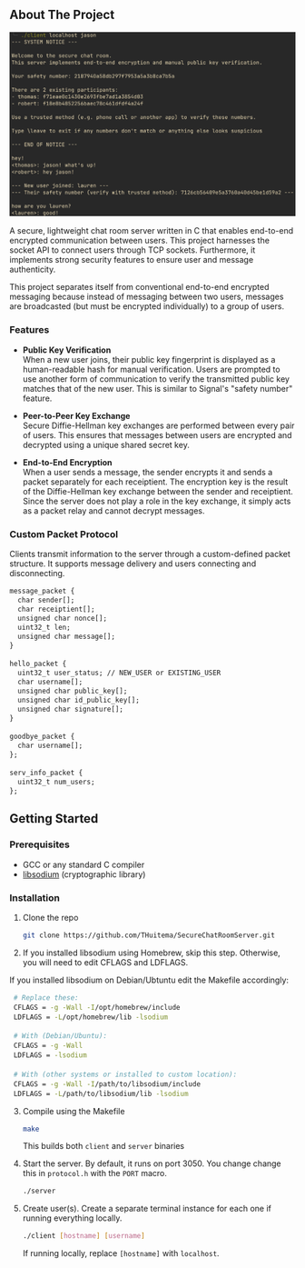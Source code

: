 <!-- ABOUT THE PROJECT -->
## About The Project

![Example chatroom instance](example.png)

A secure, lightweight chat room server written in C that enables end-to-end encrypted communication between users.
This project harnesses the socket API to connect users through TCP sockets. 
Furthermore, it implements strong security features to ensure user and message authenticity. 

This project separates itself from conventional end-to-end encrypted messaging because instead of messaging between two users, messages are broadcasted (but must be encrypted individually) to a group of users.



### Features
- **Public Key Verification**  
  When a new user joins, their public key fingerprint is displayed as a human-readable hash for manual verification. Users are prompted to use another form of communication to verify the transmitted public key matches that of the new user. This is similar to Signal's "safety number" feature.

- **Peer-to-Peer Key Exchange**  
  Secure Diffie-Hellman key exchanges are performed between every pair of users. This ensures that messages between users are encrypted and decrypted using a unique shared secret key. 

- **End-to-End Encryption**  
  When a user sends a message, the sender encrypts it and sends a packet separately for each receiptient. The encryption key is the result of the Diffie-Hellman key exchange between the sender and receiptient. Since the server does not play a role in the key exchange, it simply acts as a packet relay and cannot decrypt messages.


### Custom Packet Protocol
  Clients transmit information to the server through a custom-defined packet structure. It supports message delivery and users connecting and disconnecting.

```
message_packet {
  char sender[];
  char receiptient[];
  unsigned char nonce[];
  uint32_t len;
  unsigned char message[];
}

hello_packet {
  uint32_t user_status; // NEW_USER or EXISTING_USER
  char username[];
  unsigned char public_key[];
  unsigned char id_public_key[];
  unsigned char signature[];
}

goodbye_packet {
  char username[];
};

serv_info_packet {
  uint32_t num_users;
};
```


## Getting Started

### Prerequisites

- GCC or any standard C compiler
- [libsodium](https://libsodium.gitbook.io/doc/) (cryptographic library)

### Installation

1. Clone the repo
   ```sh
   git clone https://github.com/THuitema/SecureChatRoomServer.git
   ```
2. If you installed libsodium using Homebrew, skip this step. Otherwise, you will need to edit CFLAGS and LDFLAGS. 
  
  If you installed libsodium on Debian/Ubtuntu edit the Makefile accordingly:
  
   ```sh
    # Replace these:
    CFLAGS = -g -Wall -I/opt/homebrew/include
    LDFLAGS = -L/opt/homebrew/lib -lsodium

    # With (Debian/Ubuntu):
    CFLAGS = -g -Wall
    LDFLAGS = -lsodium

    # With (other systems or installed to custom location):
    CFLAGS = -g -Wall -I/path/to/libsodium/include
    LDFLAGS = -L/path/to/libsodium/lib -lsodium
   ```

3. Compile using the Makefile
   ```sh
   make
   ```
   This builds both `client` and `server` binaries

4. Start the server. By default, it runs on port 3050. You change change this in `protocol.h` with the `PORT` macro.
    ```sh
    ./server
    ```
5. Create user(s). Create a separate terminal instance for each one if running everything locally.
    ```sh
    ./client [hostname] [username]
    ```
   If running locally, replace `[hostname]` with `localhost`.
